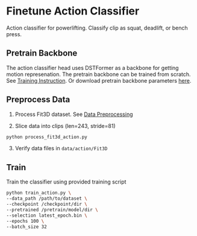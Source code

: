 # Finetune Action Classifier

Action classifier for powerlifting. Classify clip as squat, deadlift, or bench press.

## Pretrain Backbone

The action classifier head uses DSTFormer as a backbone for getting motion represenation. The pretrain backbone can be trained from scratch. See [Training Instruction](../README.md#training-instructions). Or download pretrain backbone parameters [here](https://drive.google.com/file/d/1Al49MhmvG3IG2ASWcb6Mx8mymArmb7Wz/view?usp=drive_link).

## Preprocess Data

1. Process Fit3D dataset. See [Data Preprocessing](../README.md#data-preprocessing)

2. Slice data into clips (len=243, stride=81)

```bash
python process_fit3d_action.py
```

3. Verify data files in `data/action/Fit3D`

## Train

Train the classifier using provided training script

```bash
python train_action.py \
--data_path /path/to/dataset \
--checkpoint /checkpoint/dir \
--pretrained /pretrain/model/dir \
--selection latest_epoch.bin \
--epochs 100 \
--batch_size 32
```

